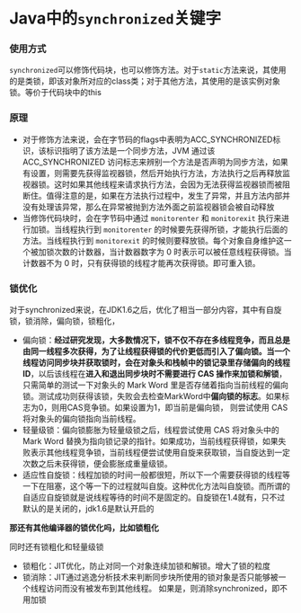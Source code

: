 # Java中的`synchronized`关键字

### 使用方式
`synchronized`可以修饰代码块，也可以修饰方法。对于`static`方法来说，其使用的是类锁，即该对象所对应的class类；对于其他方法，其使用的是该实例对象锁。等价于代码块中的this
### 原理
* 对于修饰方法来说，会在字节码的flags中表明为ACC_SYNCHRONIZED标识，该标识指明了该方法是一个同步方法，JVM 通过该 ACC_SYNCHRONIZED 访问标志来辨别一个方法是否声明为同步方法，如果有设置，则需要先获得监视器锁，然后开始执行方法，方法执行之后再释放监视器锁。这时如果其他线程来请求执行方法，会因为无法获得监视器锁而被阻断住。值得注意的是，如果在方法执行过程中，发生了异常，并且方法内部并没有处理该异常，那么在异常被抛到方法外面之前监视器锁会被自动释放
* 当修饰代码块时，会在字节码中通过 `monitorenter` 和 `monitorexit` 执行来进行加锁。当线程执行到 `monitorenter` 的时候要先获得所锁，才能执行后面的方法。当线程执行到 `monitorexit` 的时候则要释放锁。每个对象自身维护这一个被加锁次数的计数器，当计数器数字为 0 时表示可以被任意线程获得锁。当计数器不为 0 时，只有获得锁的线程才能再次获得锁。即可重入锁。
### 锁优化
对于synchronized来说，在JDK1.6之后，优化了相当一部分内容，其中有自旋锁，锁消除，偏向锁，锁粗化，

* 偏向锁：**经过研究发现，大多数情况下，锁不仅不存在多线程竞争，而且总是由同一线程多次获得，为了让线程获得锁的代价更低而引入了偏向锁。**当一个线程访问同步块并获取锁时，会在**对象头和栈帧中的锁记录里存储偏向的线程ID**，以后该线程在**进入和退出同步块时不需要进行 CAS 操作来加锁和解锁**，只需简单的测试一下对象头的 Mark Word 里是否存储着指向当前线程的偏向锁。测试成功则获得该锁，失败会去检查MarkWord中**偏向锁的标志**。如果标志为0，则用CAS竞争锁。如果设置为1，即当前是偏向锁， 则尝试使用 CAS 将对象头的偏向锁指向当前线程。
* 轻量级锁：偏向锁膨胀为轻量级锁之后，线程尝试使用 CAS 将对象头中的 Mark Word 替换为指向锁记录的指针。如果成功，当前线程获得锁，如果失败表示其他线程竞争锁，当前线程便尝试使用自旋来获取锁，当自旋达到一定次数之后未获得锁，便会膨胀成重量级锁。
* 适应性自旋锁：线程加锁的时间一般都很短，所以下一个需要获得锁的线程等一下在阻塞，这个等一下的过程就叫自旋。这种优化方法叫自旋锁。而所谓的自适应自旋锁就是说线程等待的时间不是固定的。自旋锁在1.4就有，只不过默认的是关闭的，jdk1.6是默认开启的

**那还有其他编译器的锁优化吗，比如锁粗化**

同时还有锁粗化和轻量级锁

* 锁粗化：JIT优化，防止对同一个对象连续加锁和解锁。增大了锁的粒度
* 锁消除：JIT通过逃逸分析技术来判断同步块所使用的锁对象是否只能够被一个线程访问而没有被发布到其他线程。 如果是，则消除synchronized，即不用加锁

